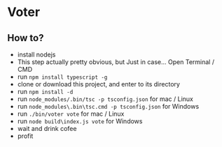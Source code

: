 # Voter

## How to?
- install nodejs
- This step actually pretty obvious, but Just in case... Open Terminal / CMD
- run ```npm install typescript -g```
- clone or download this project, and enter to its directory
- run ```npm install -d```
- run ```node_modules/.bin/tsc -p tsconfig.json``` for mac / Linux
- run ```node_modules\.bin\tsc.cmd -p tsconfig.json``` for Windows
- run ```./bin/voter vote``` for mac / Linux
- run ```node build\index.js vote``` for Windows
- wait and drink cofee
- profit